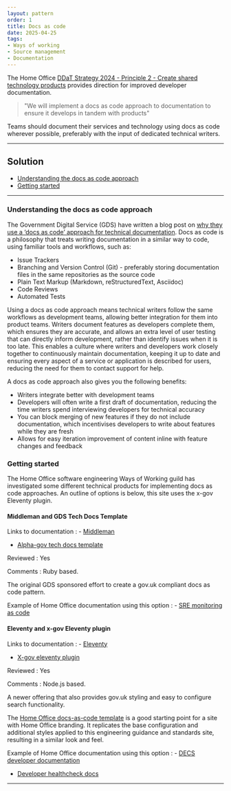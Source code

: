 ```yaml
---
layout: pattern
order: 1
title: Docs as code
date: 2025-04-25
tags:
- Ways of working
- Source management
- Documentation
---
```


The Home Office [DDaT Strategy 2024 - Principle 2 - Create shared technology products](https://www.gov.uk/government/publications/home-office-digital-data-and-technology-strategy-2024/home-office-digital-data-and-technology-strategy-2024#create-shared-technology-products) provides direction for improved developer documentation.  

> "We will implement a docs as code approach to documentation to ensure it develops in tandem with products"

Teams should document their services and technology using docs as code wherever possible, preferably with the input of dedicated technical writers. 

---

## Solution

+ [Understanding the docs as code approach](#understanding-the-docs-as-code-approach)
+ [Getting started](#getting-started)

---

### Understanding the docs as code approach

The Government Digital Service (GDS) have written a blog post on [why they use a ‘docs as code’ approach for technical documentation](https://technology.blog.gov.uk/2017/08/25/why-we-use-a-docs-as-code-approach-for-technical-documentation/). Docs as code is a philosophy that treats writing documentation in a similar way to code, using familiar tools and workflows, such as:

- Issue Trackers
- Branching and Version Control (Git) - preferably storing documentation files in the same repositories as the source code
- Plain Text Markup (Markdown, reStructuredText, Asciidoc)
- Code Reviews
- Automated Tests

Using a docs as code approach means technical writers follow the same workflows as development teams, allowing better integration for them into product teams. Writers document features as developers complete them, which ensures they are accurate, and allows an extra level of user testing that can directly inform development, rather than identify issues when it is too late. This enables a culture where writers and developers work closely together to continuously maintain documentation, keeping it up to date and ensuring every aspect of a service or application is described for users, reducing the need for them to contact support for help.
 
A docs as code approach also gives you the following benefits:

- Writers integrate better with development teams
- Developers will often write a first draft of documentation, reducing the time writers spend interviewing developers for technical accuracy
- You can block merging of new features if they do not include documentation, which incentivises developers to write about features while they are fresh
- Allows for easy iteration improvement of content inline with feature changes and feedback

### Getting started

The Home Office software engineering Ways of Working guild has investigated some different technical products for implementing docs as code approaches. An outline of options is below, this site uses the x-gov Eleventy plugin.

#### Middleman and GDS Tech Docs Template

Links to documentation
: - [Middleman](https://middlemanapp.com/)
  - [Alpha-gov tech docs template](https://tdt-documentation.london.cloudapps.digital/)

Reviewed
: Yes

Comments
: Ruby based. 
  
  The original GDS sponsored effort to create a gov.uk compliant docs as code pattern.

Example of Home Office documentation using this option
: - [SRE monitoring as code](https://ho-cto.github.io/sre-monitoring-as-code/)

#### Eleventy and x-gov Eleventy plugin

Links to documentation
: - [Eleventy](https://www.11ty.dev/docs/)
  - [X-gov eleventy plugin](https://x-govuk.github.io/posts/govuk-eleventy-plugin/)

Reviewed
: Yes

Comments
: Node.js based.
  
  A newer offering that also provides gov.uk styling and easy to configure search functionality.

  The [Home Office docs-as-code template](https://github.com/UKHomeOffice/eleventy-docs-as-code-template) is a good starting point for a site with Home Office branding. It replicates the base configuration and additional styles applied to this engineering guidance and standards site, resulting in a similar look and feel.

Example of Home Office documentation using this option
: - [DECS developer documentation](https://ukhomeoffice.github.io/hocs/get-started/)
  - [Developer healthcheck docs](https://ukhomeoffice.github.io/developer-healthcheck-docs/)

---
